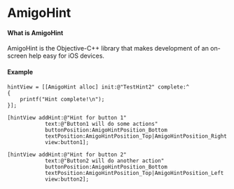 AmigoHint
=========

#### What is AmigoHint

AmigoHint is the Objective-C++ library that makes development of an on-screen help easy for iOS devices. 

#### Example
```obj-c
hintView = [[AmigoHint alloc] init:@"TestHint2" complete:^
{
    printf("Hint complete!\n");
}];

[hintView addHint:@"Hint for button 1"
            text:@"Button1 will do some actions"
            buttonPosition:AmigoHintPosition_Bottom
            textPosition:AmigoHintPosition_Top|AmigoHintPosition_Right
            view:button1];

[hintView addHint:@"Hint for button 2"
            text:@"Button2 will do another action"
            buttonPosition:AmigoHintPosition_Bottom
            textPosition:AmigoHintPosition_Top|AmigoHintPosition_Left
            view:button2];
```
